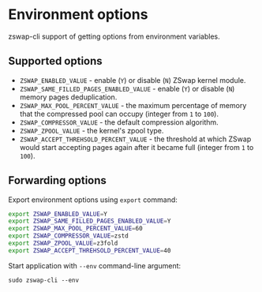 # Environment options

zswap-cli support of getting options from environment variables.

## Supported options

  * `ZSWAP_ENABLED_VALUE` - enable (`Y`) or disable (`N`) ZSwap kernel module.
  * `ZSWAP_SAME_FILLED_PAGES_ENABLED_VALUE` - enable (`Y`) or disable (`N`) memory pages deduplication.
  * `ZSWAP_MAX_POOL_PERCENT_VALUE` - the maximum percentage of memory that the compressed pool can occupy (integer from `1` to `100`).
  * `ZSWAP_COMPRESSOR_VALUE` - the default compression algorithm.
  * `ZSWAP_ZPOOL_VALUE` - the kernel's zpool type.
  * `ZSWAP_ACCEPT_THREHSOLD_PERCENT_VALUE` - the threshold at which ZSwap would start accepting pages again after it became full (integer from `1` to `100`).

## Forwarding options

Export environment options using `export` command:

```bash
export ZSWAP_ENABLED_VALUE=Y
export ZSWAP_SAME_FILLED_PAGES_ENABLED_VALUE=Y
export ZSWAP_MAX_POOL_PERCENT_VALUE=60
export ZSWAP_COMPRESSOR_VALUE=zstd
export ZSWAP_ZPOOL_VALUE=z3fold
export ZSWAP_ACCEPT_THREHSOLD_PERCENT_VALUE=40
```

Start application with `--env` command-line argument:

```
sudo zswap-cli --env
```
